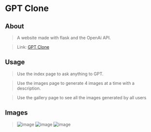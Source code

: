 # GPT Clone

## About
> A website made with flask and the OpenAi API. 

> Link: <a href="https://gptdoca.herokuapp.com/">GPT Clone</a>

## Usage
> Use the index page to ask anything to GPT. 

> Use the images page to generate 4 images at a time with a description.

> Use the gallery page to see all the images generated by all users

## Images
> ![image](https://user-images.githubusercontent.com/98183878/233812002-a5ee78d4-9f93-4f7f-98bd-f13ed7d2630e.png)
> ![image](https://user-images.githubusercontent.com/98183878/233812021-941fd29d-1b60-4bcc-a9f1-1f425a293bda.png)
> ![image](https://user-images.githubusercontent.com/98183878/233815853-d927f2d0-6f0c-4247-b2fe-2902922e4537.png)
